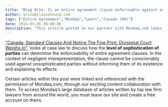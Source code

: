 ```yaml
---
title: "Blog Bite: Is an entire agreement clause enforceable against an unsophisticated party?"
author: alina@clausehound.com
tags: ["Entire Agreement","Mondaq","Learn","Canada (ON)"]
date: 2014-03-05 00:00:00
description: "This article posted on our partner site Mondaq.com looks at case law to discuss how the level of sophistication of parties can determine the enforceability of entire agreement clauses."
---
```


["Canada: Standard Clauses And Noting The Fine Print: Divisional Court Weighs In"](http://www.mondaq.com/canada/x/297426/employee+rights+labour+relations/STANDARD+CLAUSES+AND+NOTING+THE+FINE+PRINT+DIVISIONAL+COURT+WEIGHS+IN), looks at case law to discuss how the **level of sophistication of parties** can determine the enforceability of entire agreement clauses. In the context of negligent misrepresentation, the clause cannot be conscionably used against unsophisticated parties without informing them of its existence and explaining its effects.

Certain articles within this post were linked and referenced with the permission of Mondaq.com, through our exciting content collaboration with them.  To access Mondaq’s large database of articles written by top law firm lawyers from around the world, you must leave our site and create a free account on theirs.
